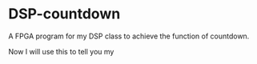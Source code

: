 # DSP-countdown
A FPGA program for my DSP class to achieve the function of countdown.

Now I will use this to tell you my 
